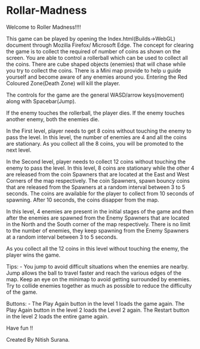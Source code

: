 # Rollar-Madness
Welcome to Roller Madness!!!!

This game can be played by opening the Index.html(Builds->WebGL) document through Mozilla Firefox/ Microsoft Edge.
The concept for clearing the game is to collect the required of number of coins as shown on the screen. You are able to control a rollerball which can be used to collect all the coins. 
There are cube shaped objects (enemies) that will chase while you try to collect the coins. 
There is a Mini map provide to help u guide yourself and become aware of any enemies around you.
Entering the Red Coloured Zone(Death Zone) will kill the player.

The controls for the game are the general WASD/arrow keys(movement) along with Spacebar(Jump).

If the enemy touches the rollerball, the player dies.
If the enemy touches another enemy, both the enemies die.

In the First level, player needs to get 8 coins without touching the enemy to pass the level. 
In this level, the number of enemies are 4 and all the coins are stationary.
As you collect all the 8 coins, you will be promoted to the next level.

In the Second level, player needs to collect 12 coins without touching the enemy to pass the level.
In this level, 8 coins are stationary while the other 4 are released from the coin Spawners that are located at the East and West Corners of the map respectively.
The coin Spawners, spawn bouncy coins that are released from the Spawners at a random interval between 3 to 5 seconds. The coins are available for the player to collect from 10 seconds of spawning. 
After 10 seconds, the coins disapper from the map.

In this level, 4 enemies are present in the initial stages of the game and then after the enemies are spawned from the Enemy Spawners that are located in the North and the South corner of the map respectively.
There is no limit to the number of enemies, they keep spawning from the Enemy Spawners at a random interval between 3 to 5 seconds.

As you collect all the 12 coins in this level without touching the enemy, the player wins the game.

Tips: - You jump to avoid difficult situations when the enemies are nearby. Jump allows the ball to travel faster and reach the various edges of the map.
           Keep an eye on the minimap to avoid getting surrounded by enemies.
           Try to collide enemies together as much as possible to reduce the difficulty of the game.

Buttons: - The Play Again button in the level 1 loads the game again.
                The Play Again button in the level 2 loads the Level 2 again.
                The Restart button in the level 2 loads the entire game again.

Have fun !!

Created By Nitish Surana.